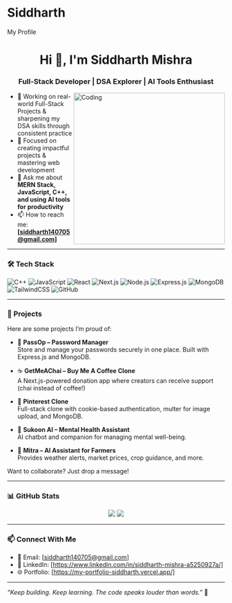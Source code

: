# Siddharth
My Profile
<h1 align="center">Hi 👋, I'm Siddharth Mishra</h1>
<h3 align="center"> Full-Stack Developer | DSA Explorer | AI Tools Enthusiast</h3>

<img align="right" alt="Coding" width="350" src="https://media.giphy.com/media/qgQUggAC3Pfv687qPC/giphy.gif">

- 🌱 Working on real-world Full-Stack Projects & sharpening my DSA skills through consistent practice
- 🔭 Focused on creating impactful projects & mastering web development
- 💬 Ask me about **MERN Stack, JavaScript, C++, and using AI tools for productivity**
- 📫 How to reach me: **[siddharth140705@gmail.com]**

---

### 🛠️ Tech Stack

![C++](https://img.shields.io/badge/C++-00599C?style=for-the-badge&logo=cplusplus&logoColor=white)
![JavaScript](https://img.shields.io/badge/JavaScript-F7DF1E?style=for-the-badge&logo=javascript&logoColor=black)
![React](https://img.shields.io/badge/React-20232A?style=for-the-badge&logo=react&logoColor=61DAFB)
![Next.js](https://img.shields.io/badge/Next.js-000000?style=for-the-badge&logo=nextdotjs&logoColor=white)
![Node.js](https://img.shields.io/badge/Node.js-339933?style=for-the-badge&logo=nodedotjs&logoColor=white)
![Express.js](https://img.shields.io/badge/Express.js-404D59?style=for-the-badge)
![MongoDB](https://img.shields.io/badge/MongoDB-4EA94B?style=for-the-badge&logo=mongodb&logoColor=white)
![TailwindCSS](https://img.shields.io/badge/Tailwind_CSS-38B2AC?style=for-the-badge&logo=tailwind-css&logoColor=white)
![GitHub](https://img.shields.io/badge/GitHub-121011?style=for-the-badge&logo=github&logoColor=white)

---

### 🚀 Projects

Here are some projects I’m proud of:

- 🔐 **PassOp – Password Manager**  
  Store and manage your passwords securely in one place. Built with Express.js and MongoDB.

- ☕ **GetMeAChai – Buy Me A Coffee Clone**  
  A Next.js-powered donation app where creators can receive support (chai instead of coffee!)

- 🎨 **Pinterest Clone**  
  Full-stack clone with cookie-based authentication, multer for image upload, and MongoDB.

- 🧠 **Sukoon AI – Mental Health Assistant**  
  AI chatbot and companion for managing mental well-being.

- 🌾 **Mitra – AI Assistant for Farmers**  
  Provides weather alerts, market prices, crop guidance, and more.

Want to collaborate? Just drop a message!

---

### 📊 GitHub Stats

<p align="center">
  <img src="https://github-readme-stats.vercel.app/api?username=Sidd1475&show_icons=true&theme=tokyonight" />
  <img src="https://github-readme-streak-stats.herokuapp.com/?user=Sidd1475&theme=tokyonight" />
</p>

---

### 📫 Connect With Me

- 📧 Email: [siddharth140705@gmail.com]  
- 💼 LinkedIn: [https://www.linkedin.com/in/siddharth-mishra-a5250927a/]  
- 🌐 Portfolio: [https://my-portfolio-siddharth.vercel.app/]

---

_“Keep building. Keep learning. The code speaks louder than words.”_ 🚀
